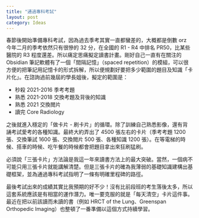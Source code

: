```yaml
---
title: "通過專科考試"
layout: post
category: Ideas
---
```


春節後開始準備專科考試，因為過去季考其實一直都蠻差的，大概都是倒數 orz 今年二月的季考依然只有很慘的 32 分，在全國的 R1 - R4 中排名 PR50，比某些醫院的 R3 程度還差。所以痛定思痛擬定讀書計畫。剛好自己一直有在關注的 Obsidian 筆記軟體有了一個「間隔記憶」（spaced repetition）的模組，可以很方便的把筆記用記憶卡的形式拆解，所以便規劃好要把多少範圍的題目及知識「卡片化」。在諮詢過前幾屆的學長姐後，擬定的範圍是：

- 秒殺 2021-2016 季考考題
- 熟悉 2021-2018 交換考題及背後的知識
- 熟悉 2021 交換閲片
- 讀完 Core Radiology

之後就進入穩定的「做卡片 - 刷卡片」的循環。除了訓練自己熟悉影像，還有背誦考試愛考的各種知識。最終大約弄出了 4500 張左右的卡片（季考考題 1200 張、交換筆試 1600 張、交換閲片 500 張、各種知識 1200 張）。在等電梯的時候、搭車的時候、吃午餐的時候都會把題目拿出來狂刷猛刷。

必須說「三張卡片」方法論是我這一年來讀書方法上的最大突破。當然，一個病不可能只用三張卡片就能講解清楚。但是三張卡片的確為我薄弱的基礎知識建構出基礎框架，並為通過專科考試指明了一條有明確里程碑的路徑。

最後考試出來的成績其實比我預期的好不少！沒有比前段班的考生落後太多，所以這套系統應該是有相當的運作潛力。唯一要克服的就是「每天清空」卡片這件事。最近在把以前該讀而未讀的書（例如 HRCT of the Lung、Greenspan Orthopedic Imaging）也整頓了一番準備以這個方式持續學習。



